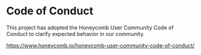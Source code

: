 # Code of Conduct

This project has adopted the Honeycomb User Community Code of Conduct to clarify expected behavior in our community.

https://www.honeycomb.io/honeycomb-user-community-code-of-conduct/